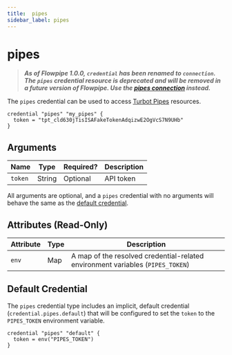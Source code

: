 ```yaml
---
title:  pipes
sidebar_label: pipes
---
```


# pipes

> ***As of Flowpipe 1.0.0, `credential` has been renamed to `connection`.  The `pipes` credential resource is deprecated and will be removed in a future version of Flowpipe. Use the [pipes connection](/docs/reference/config-files/connection/pipes) instead.***

The `pipes` credential can be used to access [Turbot Pipes](https://pipes.turbot.com/) resources.

```hcl
credential "pipes" "my_pipes" {
  token = "tpt_cld630jTisISAFakeTokenAdqizwE2OgVcS7N9UHb"
}
```

## Arguments

| Name            | Type    | Required?| Description
|-----------------|---------|----------|-------------------
| `token`         |  String | Optional | API token

All arguments are optional, and a `pipes` credential with no arguments will behave the same as the [default credential](#default-credential).

## Attributes (Read-Only)

| Attribute       | Type    | Description
|-----------------|---------|-----------------
| `env`           | Map     | A map of the resolved credential-related environment variables (`PIPES_TOKEN`)

## Default Credential

The `pipes` credential type includes an implicit, default credential (`credential.pipes.default`) that will be configured to set the `token` to the `PIPES_TOKEN` environment variable.

```hcl
credential "pipes" "default" {
  token = env("PIPES_TOKEN")
}
```

